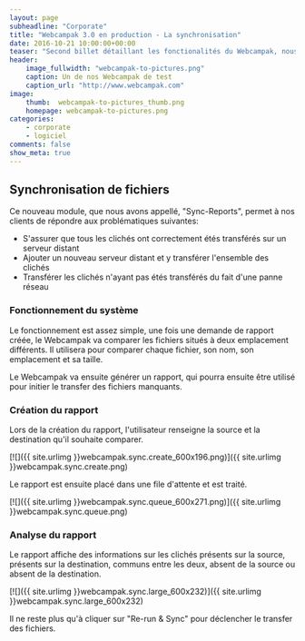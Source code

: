 ```yaml
---
layout: page
subheadline: "Corporate"
title: "Webcampak 3.0 en production - La synchronisation"
date: 2016-10-21 10:00:00+00:00
teaser: "Second billet détaillant les fonctionalités du Webcampak, nous allons nous pencher un peu plus en détails sur le dispositif de synchronisation des clichés."
header:
    image_fullwidth: "webcampak-to-pictures.png"
    caption: Un de nos Webcampak de test
    caption_url: "http://www.webcampak.com"
image:
    thumb:  webcampak-to-pictures_thumb.png
    homepage: webcampak-to-pictures.png
categories:
    - corporate
    - logiciel
comments: false
show_meta: true
---
```


## Synchronisation de fichiers

Ce nouveau module, que nous avons appellé, "Sync-Reports", permet à nos clients de répondre aux problématiques suivantes:

* S'assurer que tous les clichés ont correctement étés transférés sur un serveur distant
* Ajouter un nouveau serveur distant et y transférer l'ensemble des clichés
* Transférer les clichés n'ayant pas étés transférés du fait d'une panne réseau

### Fonctionnement du système

Le fonctionnement est assez simple, une fois une demande de rapport créée, le Webcampak va comparer les fichiers situés à deux emplacement différents. Il utilisera pour comparer chaque fichier, son nom, son emplacement et sa taille. 

Le Webcampak va ensuite générer un rapport, qui pourra ensuite être utilisé pour initier le transfer des fichiers manquants.

### Création du rapport

Lors de la création du rapport, l'utilisateur renseigne la source et la destination qu'il souhaite comparer.

[![]({{ site.urlimg }}webcampak.sync.create_600x196.png)]({{ site.urlimg }}webcampak.sync.create.png)

Le rapport est ensuite placé dans une file d'attente et est traité.

[![]({{ site.urlimg }}webcampak.sync.queue_600x271.png)]({{ site.urlimg }}webcampak.sync.queue.png)

### Analyse du rapport

Le rapport affiche des informations sur les clichés présents sur la source, présents sur la destination, communs entre les deux, absent de la source ou absent de la destination.

[![]({{ site.urlimg }}webcampak.sync.large_600x232)]({{ site.urlimg }}webcampak.sync.large_600x232)

Il ne reste plus qu'à cliquer sur "Re-run & Sync" pour déclencher le transfer des fichiers.

